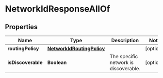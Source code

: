

# NetworkIdResponseAllOf


## Properties

| Name | Type | Description | Notes |
|------------ | ------------- | ------------- | -------------|
|**routingPolicy** | [**NetworkIdRoutingPolicy**](NetworkIdRoutingPolicy.md) |  |  [optional] |
|**isDiscoverable** | **Boolean** | The specific network is discoverable. |  [optional] |



